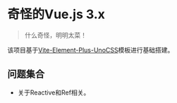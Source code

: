 # 奇怪的Vue.js 3.x

> 什么奇怪，明明太菜！

该项目基于[Vite-Element-Plus-UnoCSS](https://github.com/whidy/Vite-Element-Plus-UnoCSS)模板进行基础搭建。

## 问题集合

* 关于Reactive和Ref相关。
